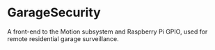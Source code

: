 GarageSecurity
==============

A front-end to the Motion subsystem and Raspberry Pi GPIO, used for remote residential garage surveillance.
